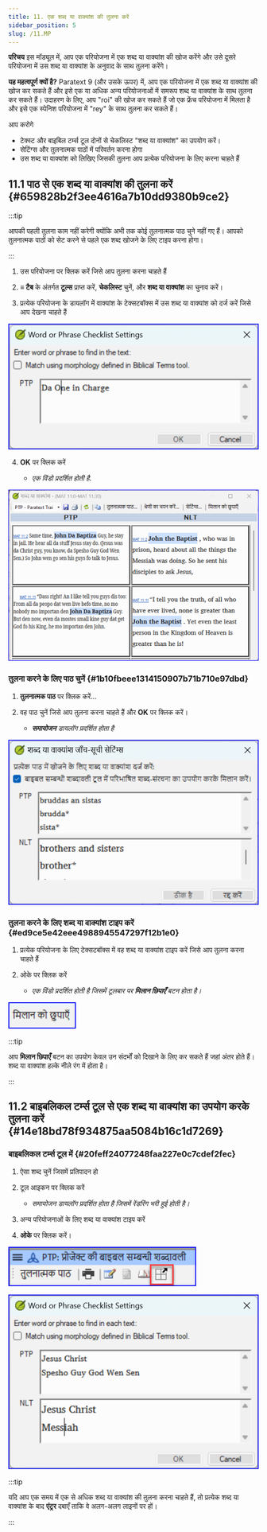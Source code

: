 ```yaml
---
title: 11. एक शब्द या वाक्यांश की तुलना करें
sidebar_position: 5
slug: /11.MP
---
```




**परिचय**  इस मॉड्यूल में, आप एक परियोजना में एक शब्द या वाक्यांश की खोज करेंगे और उसे दूसरे परियोजना में उस शब्द या वाक्यांश के अनुवाद के साथ तुलना करेंगे।


**यह महत्वपूर्ण क्यों है?**  Paratext 9 (और उसके ऊपर) में, आप एक परियोजना में एक शब्द या वाक्यांश की खोज कर सकते हैं और इसे एक या अधिक अन्य परियोजनाओं में समरूप शब्द या वाक्यांश के साथ तुलना कर सकते हैं। उदाहरण के लिए, आप "roi" की खोज कर सकते हैं जो एक फ्रेंच परियोजना में मिलता है और इसे एक स्पेनिश परियोजना में "rey" के साथ तुलना कर सकते हैं।


आप करोगे

- टेक्स्ट और बाइबिल टर्म्स टूल दोनों से चेकलिस्ट "शब्द या वाक्यांश" का उपयोग करें।
- सेटिंग्स और तुलनात्मक पाठों में परिवर्तन करना होगा
- उस शब्द या वाक्यांश को लिखिए जिसकी तुलना आप प्रत्येक परियोजना के लिए करना चाहते हैं

## 11.1 पाठ से एक शब्द या वाक्यांश की तुलना करें {#659828b2f3ee4616a7b10dd9380b9ce2}


:::tip

आपकी पहली तुलना काम नहीं करेगी क्योंकि अभी तक कोई तुलनात्मक पाठ चुने नहीं गए हैं। आपको तुलनात्मक पाठों को सेट करने से पहले एक शब्द खोजने के लिए टाइप करना होगा।

:::




<div class='notion-row'>
<div class='notion-column' style={{width: 'calc((100% - (min(32px, 4vw) * 1)) * 0.5)'}}>

1. उस परियोजना पर क्लिक करें जिसे आप तुलना करना चाहते हैं

2. **≡ टैब** के अंतर्गत **टूल्स** प्राप्त करें, **चेकलिस्ट** चुनें, और **शब्द या वाक्यांश** का चुनाव करें।

3. प्रत्येक परियोजना के डायलॉग में वाक्यांश के टेक्सटबॉक्स में उस शब्द या वाक्यांश को दर्ज करें जिसे आप देखना चाहते हैं

</div><div className='notion-spacer'></div>

<div class='notion-column' style={{width: 'calc((100% - (min(32px, 4vw) * 1)) * 0.5)'}}>


![](./1531789001.png)


</div><div className='notion-spacer'></div>
</div>


<div class='notion-row'>
<div class='notion-column' style={{width: 'calc((100% - (min(32px, 4vw) * 1)) * 0.5)'}}>


4. **OK** पर क्लिक करें

   - _एक विंडो प्रदर्शित होती है_.

</div><div className='notion-spacer'></div>

<div class='notion-column' style={{width: 'calc((100% - (min(32px, 4vw) * 1)) * 0.5)'}}>


![](./6425422.png)


</div><div className='notion-spacer'></div>
</div>

### तुलना करने के लिए पाठ चुनें {#1b10fbeee1314150907b71b710e97dbd}


<div class='notion-row'>
<div class='notion-column' style={{width: 'calc((100% - (min(32px, 4vw) * 1)) * 0.5)'}}>

1. **तुलनात्मक पाठ** पर क्लिक करें…

2. वह पाठ चुनें जिसे आप तुलना करना चाहते हैं और **OK** पर क्लिक करें।
    - _**समायोजन** डायलॉग प्रदर्शित होता है_

</div><div className='notion-spacer'></div>

<div class='notion-column' style={{width: 'calc((100% - (min(32px, 4vw) * 1)) * 0.5)'}}>


![](./809248301.png)


</div><div className='notion-spacer'></div>
</div>

### तुलना करने के लिए शब्द या वाक्यांश टाइप करें {#ed9ce5e42eee4988945547297f12b1e0}

1. प्रत्येक परियोजना के लिए टेक्सटबॉक्स में वह शब्द या वाक्यांश टाइप करें जिसे आप तुलना करना चाहते हैं

<div class='notion-row'>
<div class='notion-column' style={{width: 'calc((100% - (min(32px, 4vw) * 1)) * 0.5)'}}>


2. ओके पर क्लिक करें

    - _एक विंडो प्रदर्शित होती है जिसमें टूलबार पर **मिलान छिपाएँ** बटन होता है।_

</div><div className='notion-spacer'></div>

<div class='notion-column' style={{width: 'calc((100% - (min(32px, 4vw) * 1)) * 0.5)'}}>


![](./1899548500.png)


</div><div className='notion-spacer'></div>
</div>

:::tip

आप **मिलान छिपाएँ** बटन का उपयोग केवल उन संदर्भों को दिखाने के लिए कर सकते हैं जहां अंतर होते हैं। शब्द या वाक्यांश हल्के नीले रंग में होता है।

:::




## 11.2 बाइबलिकल टर्म्स टूल से एक शब्द या वाक्यांश का उपयोग करके तुलना करें {#14e18bd78f934875aa5084b16c1d7269}


### बाइबलिकल टर्म्स टूल में {#20feff24077248faa227e0c7cdef2fec}

1. ऐसा शब्द चुनें जिसमें प्रतिपादन हो

<div class='notion-row'>
<div class='notion-column' style={{width: 'calc((100% - (min(32px, 4vw) * 1)) * 0.5)'}}>


2. टूल आइकन पर क्लिक करें

    - _समायोजन डायलॉग प्रदर्शित होता है जिसमें रेंडरिंग भरी हुई होती है।_

3. अन्य परियोजनाओं के लिए शब्द या वाक्यांश टाइप करें



4. **ओके** पर क्लिक करें।


</div><div className='notion-spacer'></div>

<div class='notion-column' style={{width: 'calc((100% - (min(32px, 4vw) * 1)) * 0.5)'}}>


![](./1761925957.png)



![](./1598107093.png)


</div><div className='notion-spacer'></div>
</div>

:::tip

यदि आप एक समय में एक से अधिक शब्द या वाक्यांश की तुलना करना चाहते हैं, तो प्रत्येक शब्द या वाक्यांश के बाद **एंट्रर** दबाएँ ताकि वे अलग-अलग लाइनों पर हों।

:::



